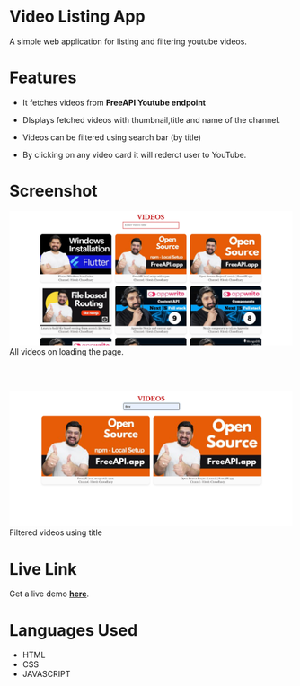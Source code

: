 # Video Listing App

A simple web application for listing and filtering youtube videos.

# Features

* It fetches videos from **FreeAPI Youtube endpoint**

*   DIsplays fetched videos with thumbnail,title and name of the channel.

*   Videos can be filtered using search bar (by title)

*   By clicking on any video card it will rederct user to YouTube.

# Screenshot

![All Videos](./Screenshots/desktop%20view.png) All videos on loading the page.

</br>
</br>

![Filtered](./Screenshots/filtered%20videos.png) Filtered videos using title

# Live Link
Get a live demo **[here]()**.

# Languages Used

*   HTML
*   CSS
*   JAVASCRIPT